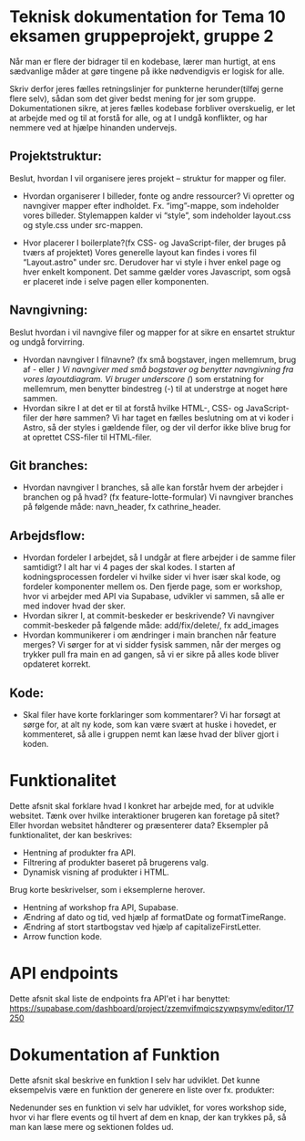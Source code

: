 # Teknisk dokumentation for Tema 10 eksamen gruppeprojekt, gruppe 2

Når man er flere der bidrager til en kodebase, lærer man hurtigt, at ens sædvanlige måder at gøre tingene på ikke nødvendigvis er logisk for alle.

Skriv derfor jeres fælles retningslinjer for punkterne herunder(tilføj gerne flere selv), sådan som det giver bedst mening for jer som gruppe. Dokumentationen sikre, at jeres fælles kodebase forbliver overskuelig, er let at arbejde med og til at forstå for alle, og at I undgå konflikter, og har nemmere ved at hjælpe hinanden undervejs.

## Projektstruktur:

Beslut, hvordan I vil organisere jeres projekt – struktur for mapper og filer.

- Hvordan organiserer I billeder, fonte og andre ressourcer?
  Vi opretter og navngiver mapper efter indholdet. Fx. “img”-mappe, som indeholder vores billeder. Stylemappen kalder vi “style”, som indeholder layout.css og style.css under src-mappen.

- Hvor placerer I boilerplate?(fx CSS- og JavaScript-filer, der bruges på tværs af projektet)
  Vores generelle layout kan findes i vores fil “Layout.astro" under src. Derudover har vi style i hver enkel page og hver enkelt komponent. Det samme gælder vores Javascript, som også er placeret inde i selve pagen eller komponenten.

## Navngivning:

Beslut hvordan i vil navngive filer og mapper for at sikre en ensartet struktur og undgå forvirring.

- Hvordan navngiver I filnavne? (fx små bogstaver, ingen mellemrum, brug af - eller _)
  Vi navngiver med små bogstaver og benytter navngivning fra vores layoutdiagram. Vi bruger underscore (_) som erstatning for mellemrum, men benytter bindestreg (-) til at understrge at noget høre sammen.
- Hvordan sikre I at det er til at forstå hvilke HTML-, CSS- og JavaScript-filer der høre sammen?
  Vi har taget en fælles beslutning om at vi koder i Astro, så der styles i gældende filer, og der vil derfor ikke blive brug for at oprettet CSS-filer til HTML-filer.

## Git branches:

- Hvordan navngiver I branches, så alle kan forstår hvem der arbejder i branchen og på hvad? (fx feature-lotte-formular)
  Vi navngiver branches på følgende måde: navn_header, fx cathrine_header.

## Arbejdsflow:

- Hvordan fordeler I arbejdet, så I undgår at flere arbejder i de samme filer samtidigt?
  I alt har vi 4 pages der skal kodes. I starten af kodningsprocessen fordeler vi hvilke sider vi hver især skal kode, og fordeler komponenter mellem os. Den fjerde page, som er workshop, hvor vi arbejder med API via Supabase, udvikler vi sammen, så alle er med indover hvad der sker.
- Hvordan sikrer I, at commit-beskeder er beskrivende?
  Vi navngiver commit-beskeder på følgende måde:
  add/fix/delete/, fx add_images
- Hvordan kommunikerer i om ændringer i main branchen når feature merges?
  Vi sørger for at vi sidder fysisk sammen, når der merges og trykker pull fra main en ad gangen, så vi er sikre på alles kode bliver opdateret korrekt.

## Kode:

- Skal filer have korte forklaringer som kommentarer?
  Vi har forsøgt at sørge for, at alt ny kode, som kan være svært at huske i hovedet, er kommenteret, så alle i gruppen nemt kan læse hvad der bliver gjort i koden.

# Funktionalitet

Dette afsnit skal forklare hvad I konkret har arbejde med, for at udvikle websitet. Tænk over hvilke interaktioner brugeren kan foretage på sitet? Eller hvordan websitet håndterer og præsenterer data? Eksempler på funktionalitet, der kan beskrives:

- Hentning af produkter fra API.
- Filtrering af produkter baseret på brugerens valg.
- Dynamisk visning af produkter i HTML.

Brug korte beskrivelser, som i eksemplerne herover.

- Hentning af workshop fra API, Supabase.
- Ændring af dato og tid, ved hjælp af formatDate og formatTimeRange.
- Ændring af stort startbogstav ved hjælp af capitalizeFirstLetter.
- Arrow function kode.

# API endpoints

Dette afsnit skal liste de endpoints fra API'et i har benyttet:
https://supabase.com/dashboard/project/zzemvifmqicszywpsymv/editor/17250

# Dokumentation af Funktion

Dette afsnit skal beskrive en funktion I selv har udviklet. Det kunne eksempelvis være en funktion der generere en liste over fx. produkter:

Nedenunder ses en funktion vi selv har udviklet, for vores workshop side, hvor vi har flere events og til hvert af dem en knap, der kan trykkes på, så man kan læse mere og sektionen foldes ud.

<script>
  document.addEventListener("DOMContentLoaded", () => {
    // betyder: når sidens indhold er loadet, så starter koden
    const toggleBoxes = document.querySelectorAll(".laes-mere");
    // betyder: 'querySelectorAll' betyder den vælger alle med classen '.laes-mere', ikke kun den første

toggleBoxes.forEach((box) => {
      const label = box.querySelector("label");
      const content = box.querySelector(".content");
      // betyder: inde i boxen finder vi 'label' og 'content'

content.classList.add("usynlig"); // denne linje sørger for at indholdet er skjult ved sideindlæsning fra starten

label.addEventListener("click", () => {
        // betyder: når man klikker på label altså "læs mere/læs mindre"
        content.classList.toggle("usynlig");
        // betyder: fjerner eller tilføjer klassen "usynlig" så teksten vises eller ej

// opdater teksten på label fra læs mere til læs mindre
        label.textContent = content.classList.contains("usynlig")
          ? "Læs mere"
          : "Læs mindre";
        // betyder: dette gør at teksten ændrer sig fra læs mere og læs mindre
      });
    });
  });
</script>
